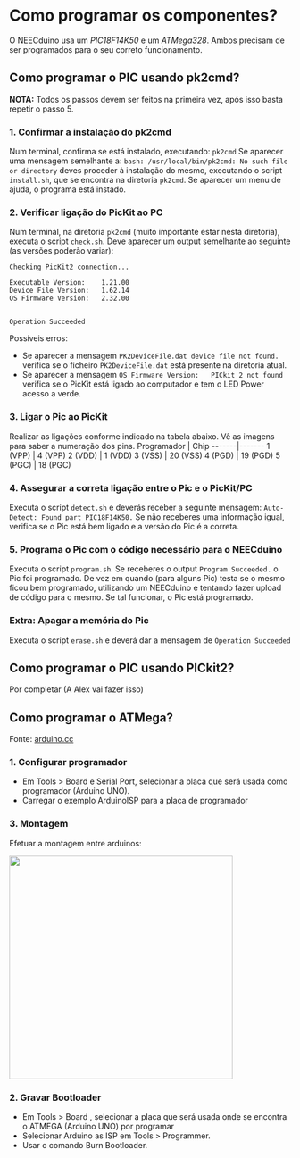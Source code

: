# Como programar os componentes?
O NEECduino usa um *PIC18F14K50* e um *ATMega328*. Ambos precisam de ser programados para o seu correto funcionamento.

## Como programar o PIC usando pk2cmd?
**NOTA:** Todos os passos devem ser feitos na primeira vez, após isso basta repetir o passo 5.
### 1. Confirmar a instalação do pk2cmd
Num terminal, confirma se está instalado, executando:
`pk2cmd`
Se aparecer uma mensagem semelhante a: `bash: /usr/local/bin/pk2cmd: No such file or directory` deves proceder à instalação do mesmo, executando o script `install.sh`, que se encontra na diretoria `pk2cmd`. Se aparecer um menu de ajuda, o programa está instado.

### 2. Verificar ligação do PicKit ao PC
Num terminal, na diretoria `pk2cmd` (muito importante estar nesta diretoria), executa o script `check.sh`.
Deve aparecer um output semelhante ao seguinte (as versões poderão variar):
```
Checking PicKit2 connection...

Executable Version:    1.21.00
Device File Version:   1.62.14
OS Firmware Version:   2.32.00


Operation Succeeded
```
Possíveis erros:

- Se aparecer a mensagem `PK2DeviceFile.dat device file not found.` verifica se o ficheiro `PK2DeviceFile.dat` está presente na diretoria atual.
- Se aparecer a mensagem `OS Firmware Version:   PICkit 2 not found` verifica se o PicKit está ligado ao computador e tem o LED Power acesso a verde.

### 3. Ligar o Pic ao PicKit
Realizar as ligações conforme indicado na tabela abaixo. Vê as imagens para saber a numeração dos pins.
Programador | Chip
-------|-------
1 (VPP) | 4 (VPP)
2 (VDD) | 1 (VDD)
3 (VSS) | 20 (VSS)
4 (PGD) | 19 (PGD)
5 (PGC) | 18 (PGC)

### 4. Assegurar a correta ligação entre o Pic e o PicKit/PC
Executa o script `detect.sh` e deverás receber a seguinte mensagem: `Auto-Detect: Found part PIC18F14K50.` Se não receberes uma informação igual, verifica se o Pic está bem ligado e a versão do Pic é a correta.

### 5. Programa o Pic com o código necessário para o NEECduino
Executa o script `program.sh`. Se receberes o output `Program Succeeded.` o Pic foi programado. De vez em quando (para alguns Pic) testa se o mesmo ficou bem programado, utilizando um NEECduino e tentando fazer upload de código para o mesmo. Se tal funcionar, o Pic está programado.

### Extra: Apagar a memória do Pic
Executa o script `erase.sh` e deverá dar a mensagem de `Operation Succeeded`

## Como programar o PIC usando PICkit2?
Por completar (A Alex vai fazer isso)


## Como programar o ATMega?
Fonte: [arduino.cc](https://www.arduino.cc/en/Tutorial/ArduinoISP)

### 1. Configurar programador

- Em Tools > Board e Serial Port, selecionar a placa que será usada como programador (Arduino UNO).
- Carregar o exemplo ArduinoISP para a placa de programador

### 3. Montagem
Efetuar a montagem entre arduinos:

<img src="https://www.arduino.cc/en/uploads/Tutorial/ArduinoUNOtoUNO_ISP2.jpg" data-canonical-src="https://www.arduino.cc/en/uploads/Tutorial/ArduinoUNOtoUNO_ISP2.jpg" width="400" />


### 2. Gravar Bootloader

- Em Tools > Board , selecionar a placa que será usada onde se encontra o ATMEGA (Arduino UNO) por programar
- Selecionar Arduino as ISP em Tools > Programmer.
- Usar o comando Burn Bootloader.

